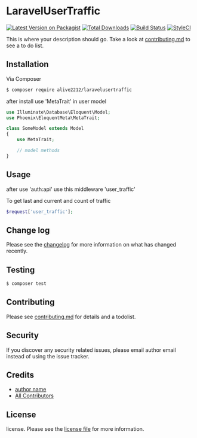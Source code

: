 # LaravelUserTraffic

[![Latest Version on Packagist][ico-version]][link-packagist]
[![Total Downloads][ico-downloads]][link-downloads]
[![Build Status][ico-travis]][link-travis]
[![StyleCI][ico-styleci]][link-styleci]

This is where your description should go. Take a look at [contributing.md](contributing.md) to see a to do list.

## Installation

Via Composer

``` bash
$ composer require alive2212/laravelusertraffic
```
after install use 'MetaTrait' in user model
```php
use Illuminate\Database\Eloquent\Model;
use Phoenix\EloquentMeta\MetaTrait;

class SomeModel extends Model
{
    use MetaTrait;

    // model methods
}
```

## Usage
after use 'auth:api' use this middleware
'user_traffic'

To get last and current and count of traffic 
```php
$request['user_traffic'];
```

## Change log

Please see the [changelog](changelog.md) for more information on what has changed recently.

## Testing

``` bash
$ composer test
```

## Contributing

Please see [contributing.md](contributing.md) for details and a todolist.

## Security

If you discover any security related issues, please email author email instead of using the issue tracker.

## Credits

- [author name][link-author]
- [All Contributors][link-contributors]

## License

license. Please see the [license file](license.md) for more information.

[ico-version]: https://img.shields.io/packagist/v/alive2212/laravelusertraffic.svg?style=flat-square
[ico-downloads]: https://img.shields.io/packagist/dt/alive2212/laravelusertraffic.svg?style=flat-square
[ico-travis]: https://img.shields.io/travis/alive2212/laravelusertraffic/master.svg?style=flat-square
[ico-styleci]: https://styleci.io/repos/12345678/shield

[link-packagist]: https://packagist.org/packages/alive2212/laravelusertraffic
[link-downloads]: https://packagist.org/packages/alive2212/laravelusertraffic
[link-travis]: https://travis-ci.org/alive2212/laravelusertraffic
[link-styleci]: https://styleci.io/repos/12345678
[link-author]: https://github.com/alive2212
[link-contributors]: ../../contributors]
